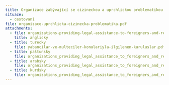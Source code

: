 ```yaml
---
title: Organizace zabývající se cizineckou a uprchlickou problematikou
situace:
  - cestovani
file: organizace-uprchlicka-cizinecka-problematika.pdf
attachments:
  - file: organizations-providing-legal-assistance-to-foreigners-and-refugees-in-the-czech-republic.pdf
    title: anglicky
  - title: turecky
    file: yabancilar-ve-multeciler-konulariyla-ilgilenen-kuruluslar.pdf
  - title: paštunsky
    file: organizations_providing_legal_assistance_to_foreigners_and_refugees_in_the_czech_republic_pash.pdf
  - title: arabsky
    file: organizations_providing_legal_assistance_to_foreigners_and_refugees_in_the_czech_republic_arabic.pdf
  - title: kurdsky
    file: organizations_providing_legal_assistance_to_foreigners_and_refugees_in_the_czech_republic_kurdish.pdf
---
```

